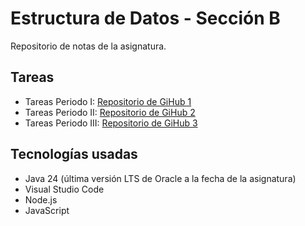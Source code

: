 # Estructura de Datos - Sección B

Repositorio de notas de la asignatura.

## Tareas

* Tareas Periodo I: [Repositorio de GiHub 1](https://github.com/JoseDev155/unicaes-edd-tareas-periodo1)
* Tareas Periodo II: [Repositorio de GiHub 2](https://github.com/JoseDev155/unicaes-edd-tareas-periodo2)
* Tareas Periodo III: [Repositorio de GiHub 3](https://github.com/JoseDev155/unicaes-edd-tareas-periodo3)

## Tecnologías usadas

* Java 24 (última versión LTS de Oracle a la fecha de la asignatura)
* Visual Studio Code
* Node.js
* JavaScript
